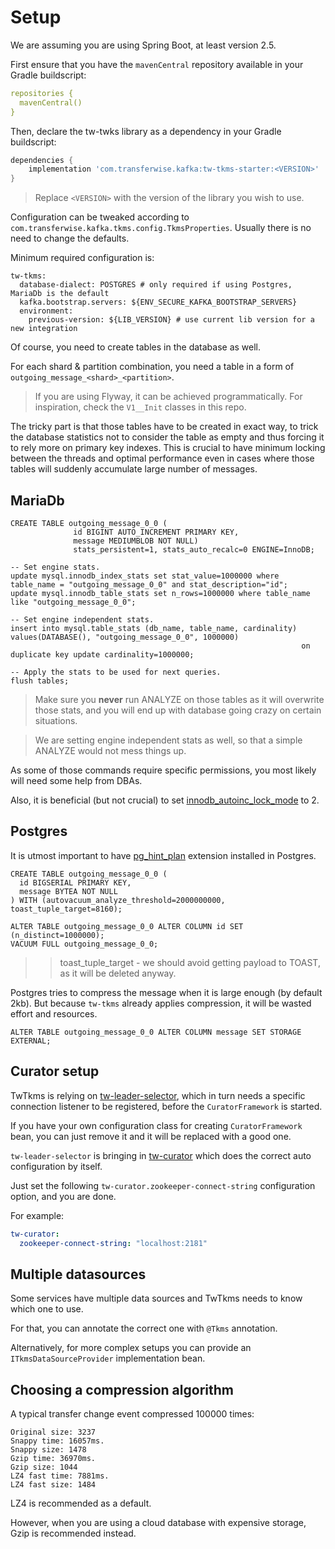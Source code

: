 # Setup

We are assuming you are using Spring Boot, at least version 2.5.

First ensure that you have the `mavenCentral` repository available in your Gradle buildscript:
```yaml
repositories {
  mavenCentral()
}
```

Then, declare the tw-twks library as a dependency in your Gradle buildscript: 

```groovy
dependencies {
    implementation 'com.transferwise.kafka:tw-tkms-starter:<VERSION>'
}
```
> Replace `<VERSION>` with the version of the library you wish to use.

Configuration can be tweaked according to `com.transferwise.kafka.tkms.config.TkmsProperties`. Usually there is no need to change the defaults.

Minimum required configuration is:

```
tw-tkms:
  database-dialect: POSTGRES # only required if using Postgres, MariaDb is the default
  kafka.bootstrap.servers: ${ENV_SECURE_KAFKA_BOOTSTRAP_SERVERS}
  environment:
    previous-version: ${LIB_VERSION} # use current lib version for a new integration
```

Of course, you need to create tables in the database as well.

For each shard & partition combination, you need a table in a form of `outgoing_message_<shard>_<partition>`.

> If you are using Flyway, it can be achieved programmatically. For inspiration, check the `V1__Init` classes in this repo.

The tricky part is that those tables have to be created in exact way, to trick the database statistics not to consider
the table as empty and thus forcing it to rely more on primary key indexes. This is crucial to have minimum locking between the threads and
optimal performance even in cases where those tables will suddenly accumulate large number of messages.

## MariaDb

<!-- @formatter:off -->
```mariadb
CREATE TABLE outgoing_message_0_0 (
              id BIGINT AUTO_INCREMENT PRIMARY KEY,
              message MEDIUMBLOB NOT NULL)
              stats_persistent=1, stats_auto_recalc=0 ENGINE=InnoDB;

-- Set engine stats.
update mysql.innodb_index_stats set stat_value=1000000 where table_name = "outgoing_message_0_0" and stat_description="id";
update mysql.innodb_table_stats set n_rows=1000000 where table_name like "outgoing_message_0_0";

-- Set engine independent stats.
insert into mysql.table_stats (db_name, table_name, cardinality) values(DATABASE(), "outgoing_message_0_0", 1000000)
                                                                 on duplicate key update cardinality=1000000;

-- Apply the stats to be used for next queries.
flush tables;
```
<!-- @formatter:on -->

> Make sure you **never** run ANALYZE on those tables as it will overwrite those stats, and you will end up with database going crazy on certain
> situations.

> We are setting engine independent stats as well, so that a simple ANALYZE would not mess things up.

As some of those commands require specific permissions, you most likely will need some help from DBAs.

Also, it is beneficial (but not crucial) to
set [innodb_autoinc_lock_mode](https://mariadb.com/docs/reference/es/system-variables/innodb_autoinc_lock_mode/) to 2.

## Postgres

It is utmost important to have [pg_hint_plan](https://github.com/ossc-db/pg_hint_plan) extension installed in Postgres.

<!-- @formatter:off -->
```postgresql
CREATE TABLE outgoing_message_0_0 (
  id BIGSERIAL PRIMARY KEY,
  message BYTEA NOT NULL
) WITH (autovacuum_analyze_threshold=2000000000, toast_tuple_target=8160);

ALTER TABLE outgoing_message_0_0 ALTER COLUMN id SET (n_distinct=1000000);
VACUUM FULL outgoing_message_0_0;
```
<!-- @formatter:on -->
> > toast_tuple_target - we should avoid getting payload to TOAST, as it will be deleted anyway.

Postgres tries to compress the message when it is large enough (by default 2kb). But because `tw-tkms` already applies compression,
it will be wasted effort and resources.

<!-- @formatter:off -->
```postgresql
ALTER TABLE outgoing_message_0_0 ALTER COLUMN message SET STORAGE EXTERNAL;
```
<!-- @formatter:on -->

## Curator setup

TwTkms is relying on [tw-leader-selector](https://github.com/transferwise/tw-leader-selector), which in turn needs a specific
connection listener to be registered, before the `CuratorFramework` is started.

If you have your own configuration class for creating `CuratorFramework` bean, you can just remove it and it will be replaced with a good one.

`tw-leader-selector` is bringing in [tw-curator](https://github.com/transferwise/tw-curator) which does the correct auto configuration by itself.

Just set the following `tw-curator.zookeeper-connect-string` configuration option, and you are done.

For example:

```yaml
tw-curator:
  zookeeper-connect-string: "localhost:2181"
```

## Multiple datasources

Some services have multiple data sources and TwTkms needs to know which one to use.

For that, you can annotate the correct one with `@Tkms` annotation.

Alternatively, for more complex setups you can provide an `ITkmsDataSourceProvider` implementation bean.

## Choosing a compression algorithm

A typical transfer change event compressed 100000 times:

```
Original size: 3237
Snappy time: 16057ms.
Snappy size: 1478
Gzip time: 36970ms.
Gzip size: 1044
LZ4 fast time: 7881ms.
LZ4 fast size: 1484
```

LZ4 is recommended as a default.

However, when you are using a cloud database with expensive storage, Gzip is recommended instead.
